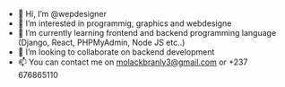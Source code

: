 - 👋 Hi, I’m @wepdesigner
- 👀 I’m interested in programmig, graphics and webdesigne
- 🌱 I’m currently learning frontend and backend programming language (Django, React, PHPMyAdmin, Node JS etc..)
- 💞️ I’m looking to collaborate on backend development
- 📫 You can contact me on molackbranly3@gmail.com or +237 676865110

<!---
wepdesigner/wepdesigner is a ✨ special ✨ repository because its `README.md` (this file) appears on your GitHub profile.
You can click the Preview link to take a look at your changes.
--->
